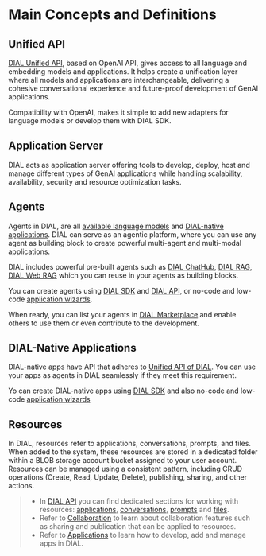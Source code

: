 # Main Concepts and Definitions

## Unified API

[DIAL Unified API](https://dialx.ai/dial_api), based on OpenAI API, gives access to all language and embedding models and applications. It helps create a unification layer where all models and applications are interchangeable, delivering a cohesive conversational experience and future-proof development of GenAI applications.

Compatibility with OpenAI, makes it simple to add new adapters for language models or develop them with DIAL SDK.

## Application Server

DIAL acts as application server offering tools  to develop, deploy, host and manage different types of GenAI applications while handling scalability, availability, security and resource optimization tasks.

## Agents

Agents in DIAL, are all [available language models](/docs/platform/2.supported-models.md) and [DIAL-native applications](#dial-native-applications). DIAL can serve as an agentic platform, where you can use any agent as building block to create powerful multi-agent and multi-modal applications.

DIAL includes powerful pre-built agents such as [DIAL ChatHub](/docs/video%20demos/2.Applications/3.dial-chathub.md), [DIAL RAG](/docs/video%20demos/2.Applications/1.dial-rag.md), [DIAL Web RAG](/docs/video%20demos/2.Applications/2.dial-web-rag.md) which you can reuse in your agents as building blocks.

You can create agents using [DIAL SDK](https://github.com/epam/ai-dial-sdk/blob/development/README.md) and [DIAL API](https://dialx.ai/dial_api), or no-code and low-code [application wizards](/docs/tutorials/0.user-guide.md#application-builder).

When ready, you can list your agents in [DIAL Marketplace](/docs/platform/4.chat/1.marketplace.md) and enable others to use them or even contribute to the development.

## DIAL-Native Applications

DIAL-native apps have API that adheres to [Unified API of DIAL](https://dialx.ai/dial_api). You can use your apps as agents in DIAL seamlessly if they meet this requirement.

Yo can create DIAL-native apps using [DIAL SDK](https://github.com/epam/ai-dial-sdk/blob/development/README.md) and also no-code and low-code [application wizards](/docs/tutorials/0.user-guide.md#application-builder)


## Resources

In DIAL, resources refer to applications, conversations, prompts, and files. When added to the system, these resources are stored in a dedicated folder within a BLOB storage account bucket assigned to your user account. Resources can be managed using a consistent pattern, including CRUD operations (Create, Read, Update, Delete), publishing, sharing, and other actions.

> * In [DIAL API](https://dialx.ai/dial_api) you can find dedicated sections for working with resources: [applications](https://dialx.ai/dial_api#tag/Applications), [conversations](https://dialx.ai/dial_api#tag/Conversations), [prompts](https://dialx.ai/dial_api#tag/Prompts) and [files](https://dialx.ai/dial_api#tag/Files).
> * Refer to [Collaboration](/docs/platform/7.collaboration-intro.md) to learn about collaboration features such as sharing and publication that can be applied to resources.
> * Refer to [Applications](/docs/tutorials/0.user-guide.md#applications) to learn how to develop, add and manage apps in DIAL.